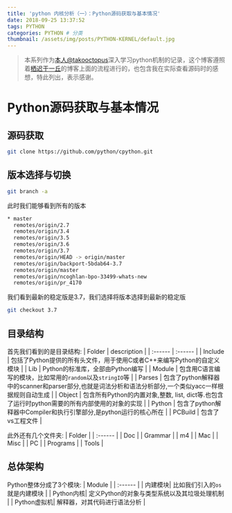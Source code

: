 ```yaml
---
title: 'python 内核分析（一）：Python源码获取与基本情况'
date: 2018-09-25 13:37:52
tags: PYTHON
categories: PYTHON # 分类
thumbnail: /assets/img/posts/PYTHON-KERNEL/default.jpg
---
```


>本系列作为[本人@takooctopus](https://takooctopus.github.io/ "TAKONOHEYA")深入学习python机制的记录，这个博客遵照着[栖迟于一丘](https://www.hongweipeng.com/ "栖迟于一丘")的博客上面的流程进行的，也包含我在实际查看源码时的感想，特此列出，表示感谢。

# Python源码获取与基本情况

## 源码获取
```bash
git clone https://github.com/python/cpython.git
```
## 版本选择与切换
```bash
git branch -a
```

此时我们能够看到所有的版本
```bash preset=tako-commandline
* master
  remotes/origin/2.7
  remotes/origin/3.4
  remotes/origin/3.5
  remotes/origin/3.6
  remotes/origin/3.7
  remotes/origin/HEAD -> origin/master
  remotes/origin/backport-5bdab64-3.7
  remotes/origin/master
  remotes/origin/ncoghlan-bpo-33499-whats-new
  remotes/origin/pr_4170
 ```

 我们看到最新的稳定版是3.7，我们选择将版本选择到最新的稳定版
 ```bash
git checkout 3.7
 ```

## 目录结构
首先我们看到的是目录结构:
| Folder  | description |
| :------ | :------ |
|  Include  | 包括了Python提供的所有头文件，用于使用C或者C++来编写Python的自定义模块  |
|  Lib  | Python的标准库，全部由Python编写  |
|  Module |  包含用C语言编写的模块，比如常用的`random`以及`stringIO`等  |
|  Parses |  包含了python解释器中的scanner和parser部分,也就是词法分析和语法分析部分,一个类似yacc一样根据规则自动生成  |
|  Object |  包含所有Python的内置对象,整数, list, dict等.也包含了运行时python需要的所有内部使用的对象的实现 |
|  Python |  包含了python解释器中Compiler和执行引擎部分,是python运行的核心所在  |
|  PCBuild  | 包含了vs工程文件  |

此外还有几个文件夹:
|  Folder |
|  :------  |
|  Doc  | 
|  Grammar  |
|  m4 |
|  Mac  |
|  Misc |
|  PC |
|  Programs |
|  Tools  |

## 总体架构
Python整体分成了3个模块:
|  Module |
|  :------  |
|  内建模块|  比如我们引入的`os`就是内建模块 |
|  Python内核|  定义Python的对象与类型系统以及其垃圾处理机制 |
|  Python虚拟机|  解释器，对其代码进行语法分析 |
